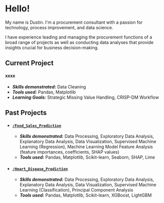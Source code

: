 # **Hello!**

My name is Dustin. I'm a procurement consultant with a passion for technology, process improvement, and data science.

I have experience leading and managing the procurement functions of a broad range of projects as well as conducting data analyses that provide insights crucial for business decision-making.
## Current Project


#### xxxx
- **_Skills demonstrated:_** Data Cleaning
- **_Tools used:_** Pandas, Matplotlib
- **_Learning Goals:_** Strategic Missing Value Handling, CRISP-DM Workflow

## Past Projects


- #### [**`/Food_Sales_Prediction`**](https://github.com/dustinpw/Food_Sales_Prediction)
    - **_Skills demonstrated:_** Data Processing, Exploratory Data Analysis, Explanatory Data Analysis, Data Visualization, Supervised Machine Learning (Regression), Machine Learning Model Feature Analysis (feature importances, coefficients, SHAP values)
    - **_Tools used:_** Pandas, Matplotlib, Scikit-learn, Seaborn, SHAP, Lime

- #### [**`/Heart_Disease_Prediction`**](https://github.com/dustinpw/Heart_Disease_Prediction)
    - **_Skills demonstrated:_** Data Processing, Exploratory Data Analysis, Explanatory Data Analysis, Data Visualization, Supervised Machine Learning (Classification), Principal Component Analysis
    - **_Tools used:_** Pandas, Matplotlib, Scikit-learn, XGBoost, LightGBM




<!-- 18-July-2023 -->

